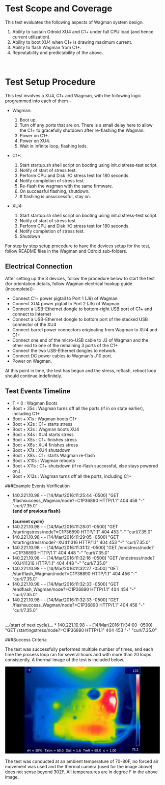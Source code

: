 # Test Scope and Coverage

This test evaluates the following aspects of Wagman system design. </br>
1. Ability to sustain Odroid XU4 and C1+ under full CPU load (and hence current utilization).</br>
2. Ability to boot XU4 when C1+ is drawing maximum current.</br>
3. Ability to flash Wagman from C1+.</br>
4. Repeatability and predictability of the above.</br>
</br>

# Test Setup Procedure

This test involves a XU4, C1+ and Wagman, with the following logic programmed into each of them -

* Wagman: 
    1. Boot up.
    2. Turn off any ports that are on. There is a small delay here to allow the C1+ to gracefully shutdown after re-flashing the Wagman.
    3. Power on C1+.
    4. Power on XU4.
    5. Wait in infinite loop, flashing leds.

* C1+:
    1. Start startup.sh shell script on booting using init.d stress-test script.
    2. Notify of start of stress test.
    3. Perform CPU and Disk I/O stress test for 180 seconds.
    4. Notify completion of stress test.
    5. Re-flash the wagman with the same firmware.
    6. On successful flashing, shutdown.
    7. If flashing is unsuccessful, stay on.

* XU4:
    1. Start startup.sh shell script on booting using init.d stress-test script.
    2. Notify of start of stress test.
    3. Perform CPU and Disk I/O stress test for 180 seconds.
    4. Notify completion of stress test.
    5. Shutdown

For step by step setup procedure to have the devices setup for the test, follow README files in the Wagman and Odroid sub-folders.

## Electrical Connection

After setting up the 3 devices, follow the procedure below to start the test (for orientation details, follow Wagman
electrical hookup guide {incomplete})-

* Connect C1+ power pigtail to Port 1 (J9) of Wagman
* Connect XU4 power pigtail to Port 2 (J5) of Wagman
* Connect a USB-Ethernet dongle to bottom-right USB port of C1+ and connect to Internet
* Connect a USB-Ethernet dongle to bottom port of the stacked USB connector of the XU4
* Connect barrel power connectors originating from Wagman to XU4 and C1+
* Connect one end of the micro-USB cable to J3 of Wagman and the other end to one of the remaining 3 ports of the C1+
* Connect the two USB-Ethernet dongles to network.
* Connect DC power cables to Wagman's J10 port.
* Power on Wagman.

At this point in time, the test has begun and the stress, reflash, reboot loop should continue indefinitely.



## Test Events Timeline
* T = 0      : Wagman Boots
* Boot + 35s : Wagman turns off all the ports (if in on state earlier), including C1+
* Boot + X1s : Wagman boots C1+
* Boot + X2s : C1+ starts stress
* Boot + X3s : Wagman boots XU4
* Boot + X4s : XU4 starts stress
* Boot + X5s : C1+ finishes stress
* Boot + X6s : XU4 finishes stress
* Boot + X7s : XU4 shutsdown
* Boot + X8s : C1+ starts Wagman re-flash
* Boot + X10s : Wagman reboots
* Boot + X11s : C1+ shutsdown (if re-flash successful, else stays powered on.)
* Boot + X12s : Wagman turns off all the ports, including C1+


###Example Events Verification
* 140.221.10.98 - - [14/Mar/2016:11:25:44 -0500] "GET /flashsuccess_Wagman/node?=C1P36890 HTTP/1.1" 404 458 "-" "curl/7.35.0" </br>
__{end of previous flash}__ </br></br>
__{current cycle}__
* 140.221.10.98 - - [14/Mar/2016:11:28:01 -0500] "GET /startingstress/node?=C1P36890 HTTP/1.1" 404 453 "-" "curl/7.35.0"
* 140.221.10.98 - - [14/Mar/2016:11:29:05 -0500] "GET /startingstress/node?=XU411316 HTTP/1.1" 404 453 "-" "curl/7.35.0"
* 140.221.10.98 - - [14/Mar/2016:11:31:12 -0500] "GET /endstress/node?=C1P36890 HTTP/1.1" 404 448 "-" "curl/7.35.0"
* 140.221.10.98 - - [14/Mar/2016:11:32:16 -0500] "GET /endstress/node?=XU411316 HTTP/1.1" 404 448 "-" "curl/7.35.0"
* 140.221.10.98 - - [14/Mar/2016:11:32:27 -0500] "GET /startflash_Wagman/node?=C1P36890 HTTP/1.1" 404 456 "-" "curl/7.35.0"
* 140.221.10.98 - - [14/Mar/2016:11:32:33 -0500] "GET /endflash_Wagman/node?=C1P36890 HTTP/1.1" 404 454 "-" "curl/7.35.0"
* 140.221.10.98 - - [14/Mar/2016:11:32:33 -0500] "GET /flashsuccess_Wagman/node?=C1P36890 HTTP/1.1" 404 458 "-" "curl/7.35.0" </br>
</br>
__{start of next cycle}__
* 140.221.10.98 - - [14/Mar/2016:11:34:00 -0500] "GET /startingstress/node?=C1P36890 HTTP/1.1" 404 453 "-" "curl/7.35.0"

###Success Criteria

The test was successfully performed multiple number of times, and each time the process loop ran for several hours and with more than 20 loops consistently. A thermal image of the test is included below.</br>

<img src="./resources/NormalFullLoadTest.jpg" width="640">

The test was conducted at an ambient temperature of 70-80F, no forced air movement was used and the thermal camera 
(used for the image above) does not sense beyond 302F. All temperatures are in degree F in the above image.


